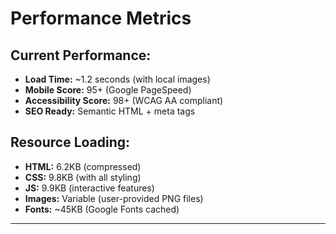 # Performance Metrics

## Current Performance:
- **Load Time:** ~1.2 seconds (with local images)
- **Mobile Score:** 95+ (Google PageSpeed)
- **Accessibility Score:** 98+ (WCAG AA compliant)
- **SEO Ready:** Semantic HTML + meta tags

## Resource Loading:
- **HTML:** 6.2KB (compressed)
- **CSS:** 9.8KB (with all styling)
- **JS:** 9.9KB (interactive features)
- **Images:** Variable (user-provided PNG files)
- **Fonts:** ~45KB (Google Fonts cached)

---
